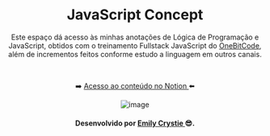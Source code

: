 <div align="center"> 
 <h1> JavaScript Concept </h1>
 <p> Este espaço dá acesso às minhas anotações de Lógica de Programação e JavaScript, obtidos com o treinamento Fullstack JavaScript do <a   href="https://go.hotmart.com/V68692158X" target="_blank">OneBitCode</a>, além de incrementos feitos conforme estudo a linguagem em outros canais. </p>
 <br>
 <p> ➡️ <a href="https://projetoscrystie.notion.site/JavaScript-efe20977503e4ffc85fea91b7f59b7c3" target="_blank"> Acesso ao conteúdo no Notion </a>⬅️</p>
 
 ![image](https://user-images.githubusercontent.com/81563039/159782205-b979303c-2925-418c-937b-ec8377205b6e.png)
</div>

<h4 align="center"> Desenvolvido por <a href="https://www.linkedin.com/in/emilycrystie/" target="_blank"> Emily Crystie <a>  😎. <h4>
